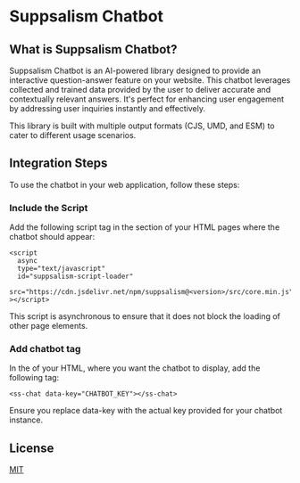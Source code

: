# Suppsalism Chatbot


## What is Suppsalism Chatbot?

Suppsalism Chatbot is an AI-powered library designed to provide an interactive question-answer feature on your website. This chatbot leverages collected and trained data provided by the user to deliver accurate and contextually relevant answers. It's perfect for enhancing user engagement by addressing user inquiries instantly and effectively.

This library is built with multiple output formats (CJS, UMD, and ESM) to cater to different usage scenarios.


## Integration Steps

To use the chatbot in your web application, follow these steps:

### Include the Script

Add the following script tag in the <head> section of your HTML pages where the chatbot should appear:

```
<script
  async
  type="text/javascript"
  id="suppsalism-script-loader"
  src="https://cdn.jsdelivr.net/npm/suppsalism@<version>/src/core.min.js"
></script>
```

This script is asynchronous to ensure that it does not block the loading of other page elements.

### Add chatbot tag

In the <body> of your HTML, where you want the chatbot to display, add the following tag:

```
<ss-chat data-key="CHATBOT_KEY"></ss-chat>
```

Ensure you replace data-key with the actual key provided for your chatbot instance.

## License

[MIT](https://github.com/suppsalism/chatbot/blob/main/LICENSE.md)
